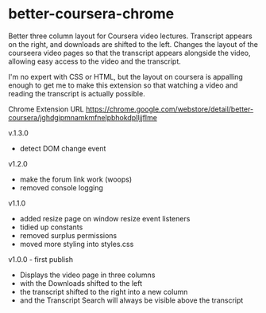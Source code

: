 # better-coursera-chrome

Better three column layout for Coursera video lectures. Transcript appears on the right, and downloads are shifted to the left.
Changes the layout of the courseera video pages so that the transcript appears alongside the video, allowing easy access to the video and the transcript.

I'm no expert with CSS or HTML, but the layout on coursera is appalling enough to get me to make this extension so that watching a video and reading the transcript is actually possible.

Chrome Extension URL
https://chrome.google.com/webstore/detail/better-coursera/jghdgipmnamkmfnelpbhokdplljjflme

v.1.3.0
* detect DOM change event

v1.2.0
* make the forum link work (woops)
* removed console logging

v1.1.0
* added resize page on window resize event listeners
* tidied up constants
* removed surplus permissions
* moved more styling into styles.css

v1.0.0 - first publish
* Displays the video page in three columns
* with the Downloads shifted to the left
* the transcript shifted to the right into a new column
* and the Transcript Search will always be visible above the transcript

